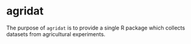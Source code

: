 # agridat

The purpose of `agridat` is to provide a single R package which collects
datasets from agricultural experiments.
